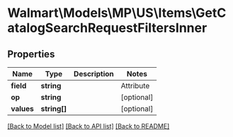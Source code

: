 # Walmart\Models\MP\US\Items\GetCatalogSearchRequestFiltersInner

## Properties

Name | Type | Description | Notes
------------ | ------------- | ------------- | -------------
**field** | **string** | | Attribute | Description | Data Type | --- | ----------- | ------- | num_reviews | The reviewed times for Items | string | | customerRating | Customer rating | string | | lifecycleStatus | The lifecycle status of an item describes where the item listing is in the overall lifecycle | string | | publishedStatus | The published status of an item describes where the item is in the submission process | string | | unpublishedReasons | It outlines the reason for an item when unpublished | string | | inventoryStatus | It indicates whether the product is in stock or not | string | | price | Price of the Item | string | | fulfillmentType | Fulfillment information | string | | [optional]
**op** | **string** |  | [optional]
**values** | **string[]** |  | [optional]


[[Back to Model list]](./) [[Back to API list]](../../../../../README.md#supported-apis) [[Back to README]](../../../../../README.md)
